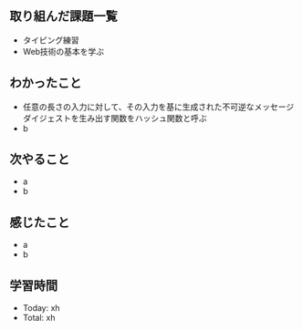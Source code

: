 ## 取り組んだ課題一覧
- タイピング練習
- Web技術の基本を学ぶ
## わかったこと
- 任意の長さの入力に対して、その入力を基に生成された不可逆なメッセージダイジェストを生み出す関数をハッシュ関数と呼ぶ
- b
## 次やること
- a
- b
## 感じたこと
- a
- b
## 学習時間
- Today: xh
- Total: xh
